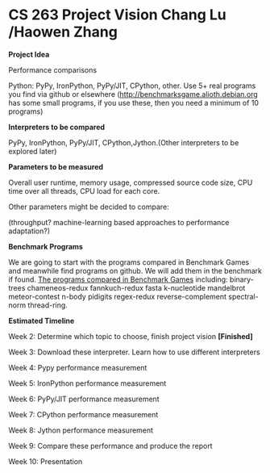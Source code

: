 
# CS 263 Project Vision  Chang Lu /Haowen Zhang

  

**Project Idea**

Performance comparisons

Python: PyPy, IronPython, PyPy/JIT, CPython, other. Use 5+ real programs you find via github or elsewhere (http://benchmarksgame.alioth.debian.org has some small programs, if you use these, then you need a minimum of 10 programs)

**Interpreters to be compared**

PyPy, IronPython, PyPy/JIT, CPython,Jython.(Other interpreters to be explored later)

**Parameters to be measured**

Overall user runtime, memory usage, compressed source code size, CPU time over all threads, CPU load for each core.

Other parameters might be decided to compare:

(throughput? machine-learning based approaches to performance adaptation?)

**Benchmark Programs**

We are going to start with the programs compared in Benchmark Games and meanwhile find programs on github. We will add them in the benchmark if found. [The programs compared in Benchmark Games](https://en.wikipedia.org/wiki/The_Computer_Language_Benchmarks_Game) including: binary-trees chameneos-redux fannkuch-redux fasta k-nucleotide mandelbrot meteor-contest n-body pidigits regex-redux reverse-complement spectral-norm thread-ring.

**Estimated Timeline**

Week 2: Determine which topic to choose, finish project vision **[Finished]**

Week 3: Download these interpreter. Learn how to use different interpreters

Week 4: Pypy performance measurement

Week 5: IronPython performance measurement

Week 6: PyPy/JIT performance measurement

Week 7: CPython performance measurement

Week 8: Jython performance measurement

Week 9: Compare these performance and produce the report

Week 10: Presentation
